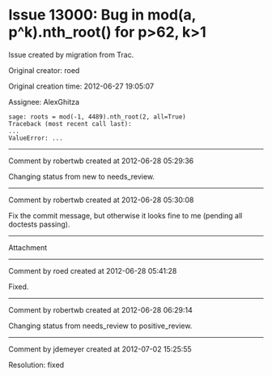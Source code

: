 # Issue 13000: Bug in mod(a, p^k).nth_root() for p>62, k>1

Issue created by migration from Trac.

Original creator: roed

Original creation time: 2012-06-27 19:05:07

Assignee: AlexGhitza


```
sage: roots = mod(-1, 4489).nth_root(2, all=True)
Traceback (most recent call last):
...
ValueError: ...
```



---

Comment by robertwb created at 2012-06-28 05:29:36

Changing status from new to needs_review.


---

Comment by robertwb created at 2012-06-28 05:30:08

Fix the commit message, but otherwise it looks fine to me (pending all doctests passing).


---

Attachment


---

Comment by roed created at 2012-06-28 05:41:28

Fixed.


---

Comment by robertwb created at 2012-06-28 06:29:14

Changing status from needs_review to positive_review.


---

Comment by jdemeyer created at 2012-07-02 15:25:55

Resolution: fixed
